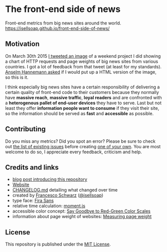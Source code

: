 # The front-end side of news

Front-end metrics from big news sites around the world. https://isellsoap.github.io/front-end-side-of-news/

## Motivation

On March 30th 2015 [I tweeted an image](https://twitter.com/isellsoap/status/582456573139804160) of a weekend project I did showing a chart of HTTP requests and page weights of big news sites from various countries. I got a lot of feedback from that tweet (at least for my standards). [Anselm Hannemann asked](https://twitter.com/helloanselm/status/582457282111356928) if I would put up a HTML version of the image, so this is it.

I think especially big news sites have a certain responsibility of delivering a certain quality of front-end code to their customers because they normally have **massive reach**, **massive traffic**, **loyal readers** and are confronted with a **heterogenous pallet of end-user devices** they have to serve. Last but not least they offer **information people want to consume** if they visit their site, so the information should be served as **fast** and **accessible** as possible.

## Contributing

Do you miss any metrics? Did you spot an error? Please be sure to check out [the list of existing issues](https://github.com/isellsoap/front-end-side-of-news/issues) before creating [one of your own](https://github.com/isellsoap/front-end-side-of-news/issues/new). You are most welcome to do so, I appreciate every feedback, criticism and help.

## Credits and links

* [blog post introducing this repository](https://francescoschwarz.de/en/blog/the-front-end-side-of-news/)
* [Website](https://isellsoap.github.io/front-end-side-of-news/)
* [CHANGELOG.md](https://github.com/isellsoap/front-end-side-of-news/blob/gh-pages/CHANGELOG.md) detailing what changed over time
* created by [Francesco Schwarz](https://francescoschwarz.de/en/) ([@isellsoap](https://twitter.com/isellsoap))
* type face: [Fira Sans](https://www.google.com/fonts/specimen/Fira+Sans)
* relative time calculation: [moment.js](https://github.com/moment/moment/)
* accessible color concept: [Say Goodbye to Red-Green Color Scales](http://vis4.net/blog/posts/goodbye-redgreen-scales/)
* information about page weight of websites: [Measuring page weight](https://mobiforge.com/design-development/measuring-page-weight)

## License

This repository is published under the [MIT License](https://opensource.org/licenses/mit-license).
